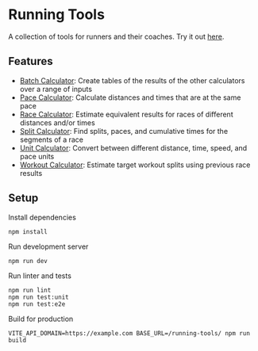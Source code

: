 # Running Tools
A collection of tools for runners and their coaches.
Try it out [here](https://ashermorgan.github.io/running-tools/).

## Features
- [Batch Calculator](https://ashermorgan.github.io/running-tools/#/calculate/batch):
  Create tables of the results of the other calculators over a range of inputs
- [Pace Calculator](https://ashermorgan.github.io/running-tools/#/calculate/paces):
  Calculate distances and times that are at the same pace
- [Race Calculator](https://ashermorgan.github.io/running-tools/#/calculate/races):
  Estimate equivalent results for races of different distances and/or times
- [Split Calculator](https://ashermorgan.github.io/running-tools/#/calculate/splits):
  Find splits, paces, and cumulative times for the segments of a race
- [Unit Calculator](https://ashermorgan.github.io/running-tools/#/calculate/units):
  Convert between different distance, time, speed, and pace units
- [Workout Calculator](https://ashermorgan.github.io/running-tools/#/calculate/workouts):
  Estimate target workout splits using previous race results

## Setup
Install dependencies

```
npm install
```

Run development server

```
npm run dev
```

Run linter and tests

```
npm run lint
npm run test:unit
npm run test:e2e
```

Build for production

```
VITE_API_DOMAIN=https://example.com BASE_URL=/running-tools/ npm run build
```
